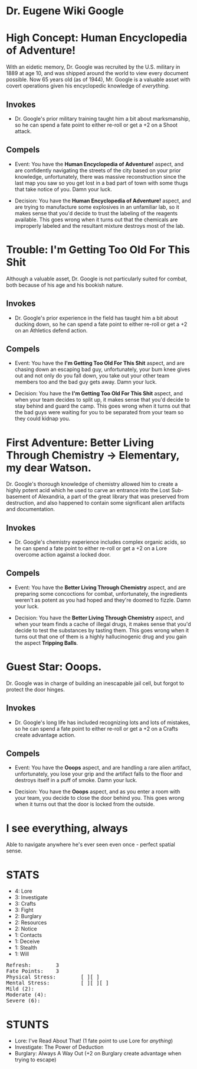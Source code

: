 # Dr. Eugene Wiki Google

# High Concept: Human Encyclopedia of Adventure!

With an eidetic memory, Dr. Google was recruited by the U.S. military in 1889 at age 10, and was shipped around the world to view every document possible.  Now 65 years old (as of 1944), Mr. Google is a valuable asset with covert operations given his encyclopedic knowledge of *everything*.

## Invokes

* Dr. Google's prior military training taught him a bit about marksmanship, so he can spend a fate point to either re-roll or get a +2 on a Shoot attack.

## Compels

* Event: You have the **Human Encyclopedia of Adventure!** aspect, and are confidently navigating the streets of the city based on your prior knowledge, unfortunately, there was massive reconstruction since the last map you saw so you get lost in a bad part of town with some thugs that take notice of you.  Damn your luck.

* Decision: You have the **Human Encyclopedia of Adventure!** aspect, and are trying to manufacture some explosives in an unfamiliar lab, so it makes sense that you'd decide to trust the labeling of the reagents available.  This goes wrong when it turns out that the chemicals are improperly labeled and the resultant mixture destroys most of the lab.

# Trouble: I'm Getting Too Old For This Shit

Although a valuable asset, Dr. Google is not particularly suited for combat, both because of his age and his bookish nature.

## Invokes

* Dr. Google's prior experience in the field has taught him a bit about ducking down, so he can spend a fate point to either re-roll or get a +2 on an Athletics defend action.

## Compels

* Event: You have the **I'm Getting Too Old For This Shit** aspect, and are chasing down an escaping bad guy, unfortunately, your bum knee gives out and not only do you fall down, you take out your other team members too and the bad guy gets away.  Damn your luck.

* Decision: You have the **I'm Getting Too Old For This Shit** aspect, and when your team decides to split up, it makes sense that you'd decide to stay behind and guard the camp.  This goes wrong when it turns out that the bad guys were waiting for you to be separated from your team so they could kidnap you.

# First Adventure: Better Living Through Chemistry -> Elementary, my dear Watson.

Dr. Google's thorough knowledge of chemistry allowed him to create a highly potent acid which he used to carve an entrance into the Lost Sub-basement of Alexandria, a part of the great library that was preserved from destruction, and also happened to contain some significant alien artifacts and documentation.

## Invokes

* Dr. Google's chemistry experience includes complex organic acids, so he can spend a fate point to either re-roll or get a +2 on a Lore overcome action against a locked door.

## Compels

* Event: You have the **Better Living Through Chemistry** aspect, and are preparing some concoctions for combat, unfortunately, the ingredients weren't as potent as you had hoped and they're doomed to fizzle.  Damn your luck.

* Decision: You have the **Better Living Through Chemistry** aspect, and when your team finds a cache of illegal drugs, it makes sense that you'd decide to test the substances by tasting them.  This goes wrong when it turns out that one of them is a highly hallucinogenic drug and you gain the aspect **Tripping Balls**.

# Guest Star: Ooops.

Dr. Google was in charge of building an inescapable jail cell, but forgot to protect the door hinges.

## Invokes

* Dr. Google's long life has included recognizing lots and lots of mistakes, so he can spend a fate point to either re-roll or get a +2 on a Crafts create advantage action.

## Compels

* Event: You have the **Ooops** aspect, and are handling a rare alien artifact, unfortunately, you lose your grip and the artifact falls to the floor and destroys itself in a puff of smoke.  Damn your luck.

* Decision: You have the **Ooops** aspect, and as you enter a room with your team, you decide to close the door behind you.  This goes wrong when it turns out that the door is locked from the outside.

# I see everything, always

Able to navigate anywhere he's ever seen even once - perfect spatial sense.

# STATS

* 4: Lore
* 3: Investigate
* 3: Crafts
* 3: Fight
* 2: Burglary
* 2: Resources
* 2: Notice
* 1: Contacts
* 1: Deceive
* 1: Stealth
* 1: Will

<pre>
Refresh: 		3
Fate Points: 	3
Physical Stress: 		[ ][ ]
Mental Stress: 			[ ][ ][ ]
Mild (2): 
Moderate (4): 
Severe (6):
</pre>

# STUNTS

* Lore: I've Read About That! (1 fate point to use Lore for *anything*)
* Investigate: The Power of Deduction
* Burglary: Always A Way Out (+2 on Burglary create advantage when trying to escape)
